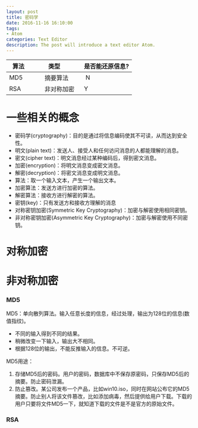 ```yaml
---
layout: post
title: 密码学
date: 2016-11-16 16:10:00
tags:
- Atom
categories: Text Editor
description: The post will introduce a text editor Atom.
---
```



|  算法           | 类型           | 是否能还原信息?  |
| -------------- | -------------- | -------------- |            
| MD5            | 摘要算法        |  N             |    
| RSA            | 非对称加密       | Y             |         




# 一些相关的概念
* 密码学(cryptography)：目的是通过将信息编码使其不可读，从而达到安全性。    
* 明文(plain text)：发送人、接受人和任何访问消息的人都能理解的消息。    
* 密文(cipher text)：明文消息经过某种编码后，得到密文消息。    
* 加密(encryption)：将明文消息变成密文消息。    
* 解密(decryption)：将密文消息变成明文消息。    
* 算法：取一个输入文本，产生一个输出文本。    
* 加密算法：发送方进行加密的算法。    
* 解密算法：接收方进行解密的算法。    
* 密钥(key)：只有发送方和接收方理解的消息    
* 对称密钥加密(Symmetric Key Cryptography)：加密与解密使用相同密钥。    
* 非对称密钥加密(Asymmetric Key Cryptography)：加密与解密使用不同密钥。    

# 对称加密




# 非对称加密



















### MD5
MD5：单向散列算法。输入任意长度的信息，经过处理，输出为128位的信息(数值指纹)。
* 不同的输入得到不同的结果。
* 稍微改变一下输入，输出大不相同。
* 根据128位的输出，不能反推输入的信息。不可逆。        

MD5用途：        
1. 存储MD5后的密码。用户的密码，数据库中不保存原密码，只保存MD5后的摘要。防止密码泄漏。       
2. 防止篡改。某公司发布一个产品，比如win10.iso，同时在网站公布它的MD5摘要。防止别人将该文件篡改，比如添加病毒，然后提供给用户下载。下载的用户只要将文件MD5一下，就知道下载的文件是不是官方的原始文件。
### RSA


